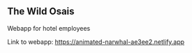 ## The Wild Osais

Webapp for hotel employees

Link to webapp: https://animated-narwhal-ae3ee2.netlify.app
